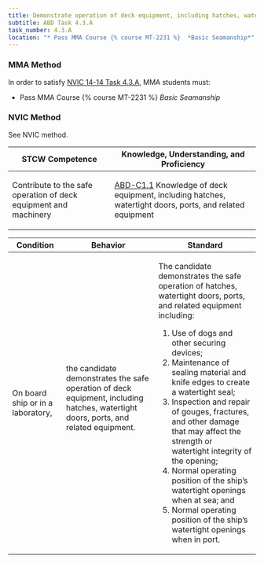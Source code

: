 ```yaml
---
title: Demonstrate operation of deck equipment, including hatches, watertight doors, ports, and related equipment
subtitle: ABD Task 4.3.A 
task_number: 4.3.A
location: "* Pass MMA Course {% course MT-2231 %}  *Basic Seamanship*" 
---
```



### MMA Method

In order to satisfy  [NVIC 14-14  Task  4.3.A]({{site.baseurl}}/assets/images/nvic-14-14.pdf), MMA students must:

* Pass MMA Course {% course MT-2231 %}  *Basic Seamanship*


### NVIC Method

<a onclick="togglevisibility('nvic_methods')" >See NVIC method.</a>

<div id='nvic_methods' class='hide'>

<table>
<thead>
<tr>
<th class='forty'> STCW Competence </th>
<th class='sixty'> Knowledge, Understanding, and Proficiency </th>
</tr>
</thead>




<tbody>
<tr><td markdown='1'>

Contribute to the safe operation of deck equipment and machinery

</td><td markdown='1'>

[ABD-C1.1]({{site.baseurl}}/tables/25.html#ABD-C1.1) Knowledge of deck equipment, including hatches, watertight doors, ports, and related equipment

</td></tr>


</tbody>
</table>


<table>
<thead>
<tr><th class='twenty'>  Condition </th><th class='twenty'> Behavior </th><th  class='sixty'>Standard </th></tr>
</thead>
<tbody >



<tr><td markdown='1'>

On board ship or in a laboratory,

</td><td markdown='1'>

the candidate demonstrates the safe operation of deck equipment, including hatches, watertight doors, ports, and related equipment.

<br>

<div class="tooltip">
<span class="tooltiptext">
</span>
</div>


</td><td markdown='1'>

The candidate demonstrates the safe operation of hatches, watertight doors, ports, and related equipment including:

1. Use of dogs and other securing devices;
2. Maintenance of sealing material and knife edges to create a watertight seal;
3. Inspection and repair of gouges, fractures, and other damage that may affect the strength or watertight integrity of the opening;
4. Normal operating position of the ship’s watertight openings when at sea; and
5. Normal operating position of the ship’s watertight openings when in port. 

</td></tr>
</tbody>
</table>
</div>
